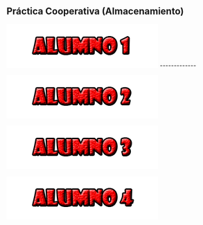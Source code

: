 ## Práctica Cooperativa (Almacenamiento)

![](/fotos/Alumno1.png) -------------

![](/fotos/Alumno2.png)

![](/fotos/Alumno3.png)

![](/fotos/Alumno4.png)
